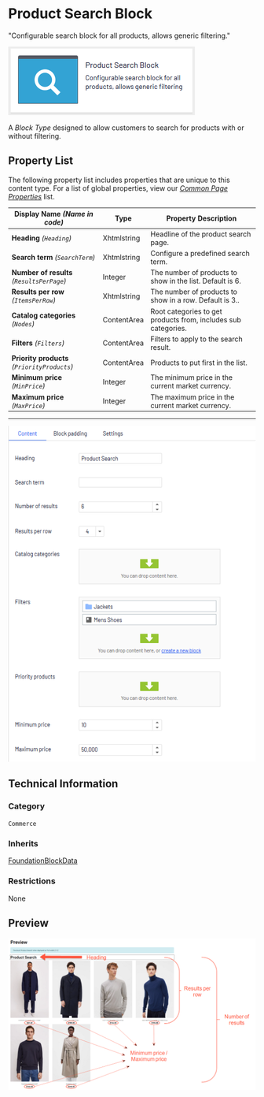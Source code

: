 # Product Search Block
"Configurable search block for all products, allows generic filtering."

![Product Search Block](Screenshots/Product%20Search%20Block%20-%20icon.png)

A *Block Type* designed to allow customers to search for products with or without filtering.

## Property List
The following property list includes properties that are unique to this content type. For a list of global properties, view our [*Common Page Properties*](./Common%20Page%20Properties.md) list.

Display Name *(Name in code)* | Type | Property Description
--------------|------|---------------
**Heading** *(`Heading`)* | Xhtmlstring | Headline of the product search page.
**Search term** *(`SearchTerm`)* | Xhtmlstring | Configure a predefined search term.
**Number of results** *(`ResultsPerPage`)* | Integer | The number of products to show in the list. Default is 6.
**Results per row** *(`ItemsPerRow`)* | Xhtmlstring | The number of products to show in a row. Default is 3..
**Catalog categories** *(`Nodes`)* | ContentArea | Root categories to get products from, includes sub categories.
**Filters** *(`Filters`)* | ContentArea | Filters to apply to the search result.
**Priority products** *(`PriorityProducts`)* | ContentArea | Products to put first in the list.
**Minimum price** *(`MinPrice`)* | Integer | The minimum price in the current market currency.
**Maximum price** *(`MaxPrice`)* | Integer | The maximum price in the current market currency.

** **
![Product Search Block](Screenshots/Product%20Search%20Block%20-%20Content%20tab.png)

## Technical Information

### Category
`Commerce`

### Inherits
[FoundationBlockData](#)

### Restrictions
None

## Preview
![Product Search Block](Screenshots/Product%20Search%20Block%20-%20Preview.png)


